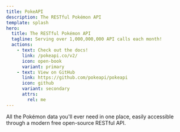 ```yaml
---
title: PokeAPI
description: The RESTful Pokémon API
template: splash
hero:
  title: The RESTful Pokémon API
  tagline: Serving over 1,000,000,000 API calls each month!
  actions:
    - text: Check out the docs!
      link: /pokeapi.co/v2/
      icon: open-book
      variant: primary
    - text: View on GitHub
      link: https://github.com/pokeapi/pokeapi
      icon: github
      variant: secondary
      attrs:
        rel: me
---
```


All the Pokémon data you'll ever need in one place,
easily accessible through a modern free open-source RESTful API.

